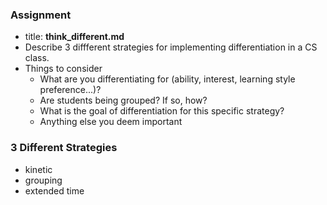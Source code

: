 ### Assignment
  * title: **think_different.md**
  * Describe 3 diffferent strategies for implementing differentiation in a CS class.
  * Things to consider
    - What are you differentiating for (ability, interest, learning style preference...)?
    - Are students being grouped? If so, how?
    - What is the goal of differentiation for this specific strategy?
    - Anything else you deem important

### 3 Different Strategies
  * kinetic
  * grouping 
  * extended time
